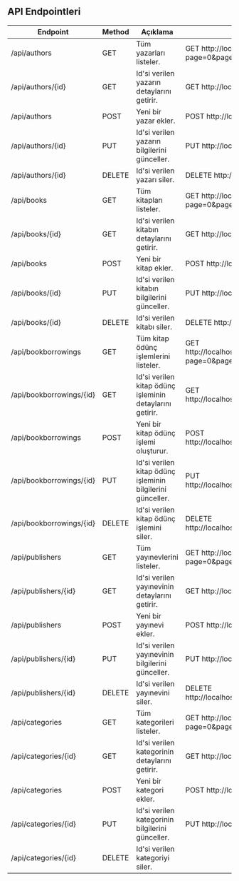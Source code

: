 ## API Endpointleri

| Endpoint                     | Method | Açıklama                                                 | Örnek Kullanım                                              |
|------------------------------|--------|----------------------------------------------------------|-------------------------------------------------------------|
| /api/authors                 | GET    | Tüm yazarları listeler.                                  | GET http://localhost:8080/v1/authors?page=0&pageSize=10       |
| /api/authors/{id}            | GET    | Id'si verilen yazarın detaylarını getirir.               | GET http://localhost:8080/v1/authors/1                      |
| /api/authors                 | POST   | Yeni bir yazar ekler.                                    | POST http://localhost:8080/v1/authors                       |
| /api/authors/{id}            | PUT    | Id'si verilen yazarın bilgilerini günceller.               | PUT http://localhost:8080/v1/authors/1                      |
| /api/authors/{id}            | DELETE | Id'si verilen yazarı siler.                                | DELETE http://localhost:8080/v1/authors/1                   |
| /api/books                   | GET    | Tüm kitapları listeler.                                  | GET http://localhost:8080/v1/books?page=0&pageSize=10        |
| /api/books/{id}              | GET    | Id'si verilen kitabın detaylarını getirir.                 | GET http://localhost:8080/v1/books/1                       |
| /api/books                   | POST   | Yeni bir kitap ekler.                                    | POST http://localhost:8080/v1/books                        |
| /api/books/{id}              | PUT    | Id'si verilen kitabın bilgilerini günceller.               | PUT http://localhost:8080/v1/books/1                       |
| /api/books/{id}              | DELETE | Id'si verilen kitabı siler.                                | DELETE http://localhost:8080/v1/books/1                    |
| /api/bookborrowings          | GET    | Tüm kitap ödünç işlemlerini listeler.                    | GET http://localhost:8080/v1/bookborrowings?page=0&pageSize=10 |
| /api/bookborrowings/{id}     | GET    | Id'si verilen kitap ödünç işleminin detaylarını getirir.   | GET http://localhost:8080/v1/bookborrowings/1          |
| /api/bookborrowings          | POST   | Yeni bir kitap ödünç işlemi oluşturur.                   | POST http://localhost:8080/v1/bookborrowings              |
| /api/bookborrowings/{id}     | PUT    | Id'si verilen kitap ödünç işleminin bilgilerini günceller. | PUT http://localhost:8080/v1/bookborrowings/1         |
| /api/bookborrowings/{id}     | DELETE | Id'si verilen kitap ödünç işlemini siler.                  | DELETE http://localhost:8080/v1/bookborrowings/1           |
| /api/publishers              | GET    | Tüm yayınevlerini listeler.                              | GET http://localhost:8080/v1/publishers?page=0&pageSize=10   |
| /api/publishers/{id}         | GET    | Id'si verilen yayınevinin detaylarını getirir.             | GET http://localhost:8080/v1/publishers/1                 |
| /api/publishers              | POST   | Yeni bir yayınevi ekler.                                 | POST http://localhost:8080/v1/publishers                   |
| /api/publishers/{id}         | PUT    | Id'si verilen yayınevinin bilgilerini günceller.           | PUT http://localhost:8080/v1/publishers/1                  |
| /api/publishers/{id}         | DELETE | Id'si verilen yayınevini siler.                            | DELETE http://localhost:8080/v1/publishers/1               |
| /api/categories              | GET    | Tüm kategorileri listeler.                               | GET http://localhost:8080/v1/categories?page=0&pageSize=10   |
| /api/categories/{id}         | GET    | Id'si verilen kategorinin detaylarını getirir.             | GET http://localhost:8080/v1/categories/1                 |
| /api/categories              | POST   | Yeni bir kategori ekler.                                 | POST http://localhost:8080/v1/categories                   |
| /api/categories/{id}         | PUT    | Id'si verilen kategorinin bilgilerini günceller.           | PUT http://localhost:8080/v1/categories/1                  |
| /api/categories/{id}         | DELETE | Id'si verilen kategoriyi siler.                            

